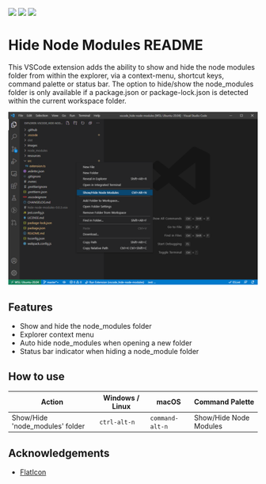 [![](https://vsmarketplacebadge.apphb.com/version/chrisbibby.hide-node-modules.svg)](https://marketplace.visualstudio.com/items?itemName=chrisbibby.hide-node-modules)
[![](https://vsmarketplacebadge.apphb.com/installs/chrisbibby.hide-node-modules.svg)](https://marketplace.visualstudio.com/items?itemName=chrisbibby.hide-node-modules)
[![](https://vsmarketplacebadge.apphb.com/rating/chrisbibby.hide-node-modules.svg)](https://marketplace.visualstudio.com/items?itemName=chrisbibby.hide-node-modules&ssr=false#review-details)

# Hide Node Modules README

This VSCode extension adds the ability to show and hide the node modules folder from within the explorer, via a context-menu, shortcut keys, command palette or status bar.  The option to hide/show the node_modules folder is only available if a package.json or package-lock.json is detected within the current workspace folder.

![Hide Node Modules VSCode Extension](https://raw.githubusercontent.com/chrisbibby/vscode_hide-node-modules/master/resources/hide-node-modules_screenshot_01.png 'Hide Node Modules')

## Features

- Show and hide the node_modules folder
- Explorer context menu 
- Auto hide node_modules when opening a new folder
- Status bar indicator when hiding a node_module folder

## How to use

| Action                          | Windows / Linux | macOS             | Command Palette         |
| ------------------------------- | --------------- | ----------------- | ----------------------- |
| Show/Hide 'node_modules' folder | `ctrl-alt-n`    | `command-alt-n`   | Show/Hide Node Modules  |

## Acknowledgements

- [FlatIcon](https://www.flaticon.com/free-icon/hide_482706)